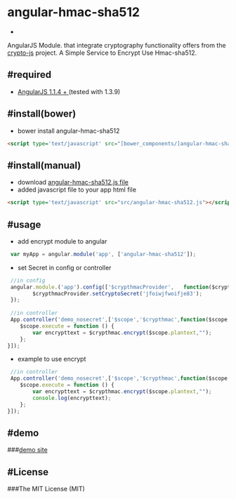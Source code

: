 # angular-hmac-sha512
-
AngularJS Module. that integrate cryptography functionality offers from the [crypto-js](https://code.google.com/p/crypto-js/) project. A Simple Service to Encrypt Use Hmac-sha512.

#required
-
- [AngularJS 1.1.4 + ](http://angularjs.org/) (tested with 1.3.9)

#install(bower)
-
* bower install angular-hmac-sha512

```html
<script type='text/javascript' src="[bower_components/]angular-hmac-sha512/src/angular-hmac-sha512.js"></script>
```

#install(manual)
-
* download [angular-hmac-sha512.js file](https://github.com/diablofong/angular-hmac-sha512/blob/master/src/angular-hmac-sha512.js)
* added javascript file to your app html file

```html
<script type='text/javascript' src="src/angular-hmac-sha512.js"></script>
```

#usage
-
- add encrypt module to angular

```javascript
 var myApp = angular.module('app', ['angular-hmac-sha512']); 
```
- set Secret in config or controller

```javascript
 //in config
 angular.module.('app').config(['$crypthmacProvider', 	function($crypthmacProvider){
   		$crypthmacProvider.setCryptoSecret('jfoiwjfwoifje83');
 });
 
 //in controller
 App.controller('demo_nosecret',['$scope','$crypthmac',function($scope,$crypthmac){
	$scope.execute = function () {
		var encrypttext = $crypthmac.encrypt($scope.plantext,"");
	};
}]);
```
-  example to use encrypt

```javascript
 //in controller
 App.controller('demo_nosecret',['$scope','$crypthmac',function($scope,$crypthmac){
	$scope.execute = function () {
		var encrypttext = $crypthmac.encrypt($scope.plantext,"");
		console.log(encrypttext);
	};
}]);
```

#demo
-
###[demo site]()

#License
-
###The MIT License (MIT)
